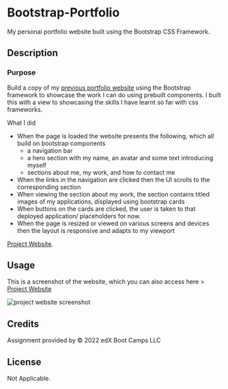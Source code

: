 # Bootstrap-Portfolio
My personal portfolio website built using the Bootstrap CSS Framework.

## Description

### Purpose
Build a copy of my [previous portfolio website](https://nailahmukhtar.github.io/Portfolio) using the Bootstrap framework to showcase the work I can do using prebuilt components. I built this with a view to showcasing the skills I have learnt so far with css frameworks.

What I did
- When the page is loaded the website presents the following, which all build on bootstrap components
    - a navigation bar
	- a hero section with my name, an avatar and some text introducing myself
	- sections about me, my work, and how to contact me
- When the links in the navigation are clicked then the UI scrolls to the corresponding section
- When viewing the section about my work, the section contains titled images of my applications, displayed using bootstrap cards
- When buttons on the cards are clicked, the user is taken to that deployed application/ placeholders for now.
- When the page is resized or viewed on various screens and devices then the layout is responsive and adapts to my viewport

[Project Website](https://nailahmukhtar.github.io/Bootstrap-Portfolio).

## Usage 

This is a screenshot of the website, which you can also access here > [Project Website](https://nailahmukhtar.github.io/Bootstrap-Portfolio)

![project website screenshot](./images/portfolio.gif)

## Credits
Assignment provided by © 2022 edX Boot Camps LLC

## License
Not Applicable.
